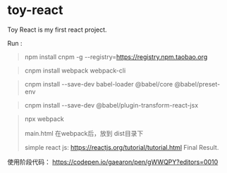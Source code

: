 # toy-react
Toy React is my first react project.

Run :

> npm install cnpm -g --registry=https://registry.npm.taobao.org

> cnpm install webpack webpack-cli

> cnpm install --save-dev babel-loader @babel/core @babel/preset-env

> cnpm install --save-dev @babel/plugin-transform-react-jsx

> npx webpack
>
>
> main.html 在webpack后，放到 dist目录下
>
>
> simple react js:
 https://reactjs.org/tutorial/tutorial.html
 Final Result.
>
使用阶段代码：
https://codepen.io/gaearon/pen/gWWQPY?editors=0010

>